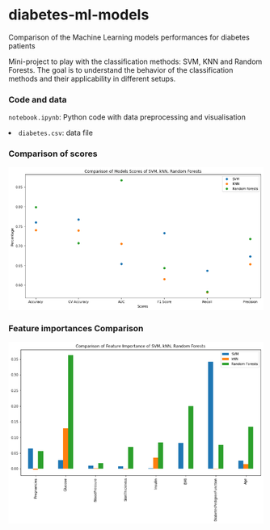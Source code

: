 # diabetes-ml-models
Comparison of the Machine Learning models performances for diabetes patients

Mini-project to play with the classification methods: SVM, KNN and Random Forests. The goal is to understand the behavior of the classification methods and their applicability in different setups.

### Code and data
<code>notebook.ipynb</code>: Python code with data preprocessing and visualisation
<li><code>diabetes.csv</code>: data file

### Comparison of scores
![](https://github.com/yuliianikolaenko/diabetes-ml-models/blob/main/img/scores.png)

### Feature importances Comparison
![](https://github.com/yuliianikolaenko/diabetes-ml-models/blob/main/img/features.png)
